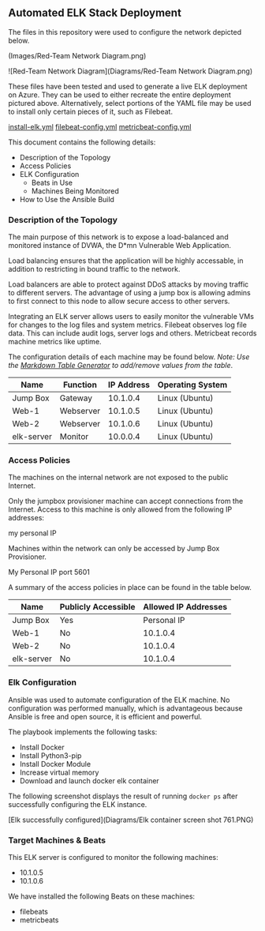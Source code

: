 ## Automated ELK Stack Deployment

The files in this repository were used to configure the network depicted below.

(Images/Red-Team Network Diagram.png)

![Red-Team Network Diagram](Diagrams/Red-Team Network Diagram.png)


These files have been tested and used to generate a live ELK deployment on Azure. They can be used to either recreate the entire deployment pictured above. Alternatively, select portions of the YAML file may be used to install only certain pieces of it, such as Filebeat.

[install-elk.yml](Ansible/install-elk.yml)
[filebeat-config.yml](Ansible/filebeat-config.yml)
[metricbeat-config.yml](Ansible/metricbeat-config.yml)

This document contains the following details:
- Description of the Topology
- Access Policies
- ELK Configuration
  - Beats in Use
  - Machines Being Monitored
- How to Use the Ansible Build


### Description of the Topology

The main purpose of this network is to expose a load-balanced and monitored instance of DVWA, the D*mn Vulnerable Web Application.

Load balancing ensures that the application will be highly accessable, in addition to restricting in bound traffic to the network.

Load balancers are able to protect against DDoS attacks by moving traffic to different servers.  The advantage of using a jump box is allowing admins to first connect to this node to allow secure access to other servers.

Integrating an ELK server allows users to easily monitor the vulnerable VMs for changes to the log files and system metrics.
Filebeat observes log file data. This can include audit logs, server logs and others.
Metricbeat records machine metrics like uptime.

The configuration details of each machine may be found below.
_Note: Use the [Markdown Table Generator](http://www.tablesgenerator.com/markdown_tables) to add/remove values from the table_.

| Name          | Function      | IP Address | Operating System |
|---------------|---------------|------------|------------------|
| Jump Box      | Gateway       | 10.1.0.4   | Linux (Ubuntu)   |
| Web-1         | Webserver     | 10.1.0.5   | Linux (Ubuntu)   |
| Web-2         | Webserver     | 10.1.0.6   | Linux (Ubuntu)   |
| elk-server    | Monitor       | 10.0.0.4   | Linux (Ubuntu)   |

### Access Policies

The machines on the internal network are not exposed to the public Internet. 

Only the jumpbox provisioner machine can accept connections from the Internet. Access to this machine is only allowed from the following IP addresses:

my personal IP

Machines within the network can only be accessed by Jump Box Provisioner.

My Personal IP port 5601

A summary of the access policies in place can be found in the table below.

| Name       | Publicly Accessible | Allowed IP Addresses |
|------------|---------------------|----------------------|
| Jump Box   | Yes                 | Personal IP          |
| Web-1      | No                  | 10.1.0.4             |
| Web-2      | No                  | 10.1.0.4             |
| elk-server | No                  | 10.1.0.4             |

### Elk Configuration

Ansible was used to automate configuration of the ELK machine. No configuration was performed manually, which is advantageous because Ansible is free and open source, it is efficient and powerful.

The playbook implements the following tasks:
- Install Docker
- Install Python3-pip
- Install Docker Module
- Increase virtual memory
- Download and launch docker elk container

The following screenshot displays the result of running `docker ps` after successfully configuring the ELK instance.

[Elk successfully configured](Diagrams/Elk container screen shot 761.PNG)

### Target Machines & Beats
This ELK server is configured to monitor the following machines:
- 10.1.0.5
- 10.1.0.6

We have installed the following Beats on these machines:
- filebeats
- metricbeats
